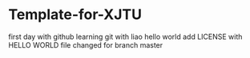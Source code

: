 # Template-for-XJTU
first day with github
learning git with liao
hello world
add LICENSE with HELLO WORLD
file changed for branch master